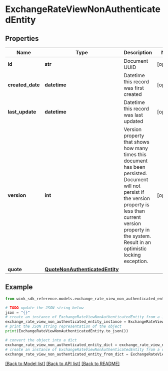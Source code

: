 # ExchangeRateViewNonAuthenticatedEntity


## Properties

Name | Type | Description | Notes
------------ | ------------- | ------------- | -------------
**id** | **str** | Document UUID | [optional] 
**created_date** | **datetime** | Datetime this record was first created | [optional] 
**last_update** | **datetime** | Datetime this record was last updated | [optional] 
**version** | **int** | Version property that shows how many times this document has been persisted. Document will not persist if the version property is less than current version property in the system. Result in an optimistic locking exception. | [optional] 
**quote** | [**QuoteNonAuthenticatedEntity**](QuoteNonAuthenticatedEntity.md) |  | 

## Example

```python
from wink_sdk_reference.models.exchange_rate_view_non_authenticated_entity import ExchangeRateViewNonAuthenticatedEntity

# TODO update the JSON string below
json = "{}"
# create an instance of ExchangeRateViewNonAuthenticatedEntity from a JSON string
exchange_rate_view_non_authenticated_entity_instance = ExchangeRateViewNonAuthenticatedEntity.from_json(json)
# print the JSON string representation of the object
print(ExchangeRateViewNonAuthenticatedEntity.to_json())

# convert the object into a dict
exchange_rate_view_non_authenticated_entity_dict = exchange_rate_view_non_authenticated_entity_instance.to_dict()
# create an instance of ExchangeRateViewNonAuthenticatedEntity from a dict
exchange_rate_view_non_authenticated_entity_from_dict = ExchangeRateViewNonAuthenticatedEntity.from_dict(exchange_rate_view_non_authenticated_entity_dict)
```
[[Back to Model list]](../README.md#documentation-for-models) [[Back to API list]](../README.md#documentation-for-api-endpoints) [[Back to README]](../README.md)


